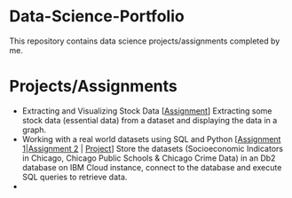 # Data-Science-Portfolio
This repository contains data science projects/assignments completed by me.

# Projects/Assignments
* Extracting and Visualizing Stock Data [[Assignment](https://github.com/TRL2508/Data-Science-Portfolio/blob/main/Assignment%20-%20Extracting%20and%20Visualizing%20Stock%20Data.ipynb "Assignment - Extracting and Visualizing Stock Data")]
      Extracting some stock data (essential data) from a dataset and displaying the data in a graph.
* Working with a real world datasets using SQL and Python [[Assignment 1](https://github.com/TRL2508/Data-Science-Portfolio/blob/main/Assignment%201%20-%20Working%20with%20Chicago%20datasets%20using%20SQL%20and%20Python.ipynb "Assignment 1 - Working with Chicago datasets using SQL and Python")|[Assignment 2](https://github.com/TRL2508/Data-Science-Portfolio/blob/main/Assignment%202%20-%20Working%20with%20Chicago%20datasets%20using%20SQL%20and%20Python.ipynb "Assignment 2 - Working with Chicago datasets using SQL and Python") | [Project](https://github.com/TRL2508/Data-Science-Portfolio/blob/main/Project-Advanced%20SQL%20Techniques.ipynb "Project - Advanced SQL Techniques")]
      Store the datasets (Socioeconomic Indicators in Chicago, Chicago Public Schools & Chicago Crime Data) in an Db2 database on IBM Cloud instance, connect to the database and execute SQL queries to retrieve data.
* 
